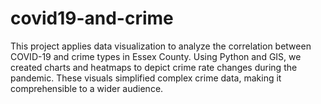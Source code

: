 # covid19-and-crime
This project applies data visualization to analyze the correlation between COVID-19 and crime types in Essex County. Using Python and GIS, we created charts and heatmaps to depict crime rate changes during the pandemic. These visuals simplified complex crime data, making it comprehensible to a wider audience.
